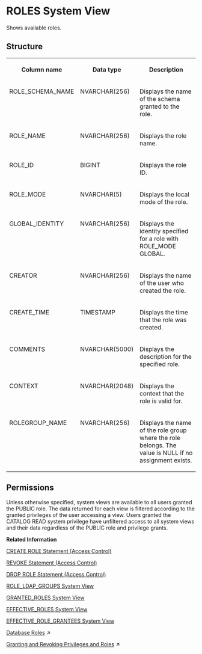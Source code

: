 <!-- loio20cd8af175191014a538d0938ced7f6a -->

# ROLES System View

Shows available roles.



<a name="loio20cd8af175191014a538d0938ced7f6a___r_o_l_e_s_1struct_ROLES"/>

## Structure


<table>
<tr>
<th valign="top">

Column name

</th>
<th valign="top">

Data type

</th>
<th valign="top">

Description

</th>
</tr>
<tr>
<td valign="top">

ROLE\_SCHEMA\_NAME

</td>
<td valign="top">

NVARCHAR\(256\)

</td>
<td valign="top">

Displays the name of the schema granted to the role.

</td>
</tr>
<tr>
<td valign="top">

ROLE\_NAME

</td>
<td valign="top">

NVARCHAR\(256\)

</td>
<td valign="top">

Displays the role name.

</td>
</tr>
<tr>
<td valign="top">

ROLE\_ID

</td>
<td valign="top">

BIGINT

</td>
<td valign="top">

Displays the role ID.

</td>
</tr>
<tr>
<td valign="top">

ROLE\_MODE

</td>
<td valign="top">

NVARCHAR\(5\)

</td>
<td valign="top">

Displays the local mode of the role.

</td>
</tr>
<tr>
<td valign="top">

GLOBAL\_IDENTITY

</td>
<td valign="top">

NVARCHAR\(256\)

</td>
<td valign="top">

Displays the identity specified for a role with ROLE\_MODE GLOBAL.

</td>
</tr>
<tr>
<td valign="top">

CREATOR

</td>
<td valign="top">

NVARCHAR\(256\)

</td>
<td valign="top">

Displays the name of the user who created the role.

</td>
</tr>
<tr>
<td valign="top">

CREATE\_TIME

</td>
<td valign="top">

TIMESTAMP

</td>
<td valign="top">

Displays the time that the role was created.

</td>
</tr>
<tr>
<td valign="top">

COMMENTS

</td>
<td valign="top">

NVARCHAR\(5000\)

</td>
<td valign="top">

Displays the description for the specified role.

</td>
</tr>
<tr>
<td valign="top">

CONTEXT

</td>
<td valign="top">

NVARCHAR\(2048\)

</td>
<td valign="top">

Displays the context that the role is valid for.

</td>
</tr>
<tr>
<td valign="top">

ROLEGROUP\_NAME

</td>
<td valign="top">

NVARCHAR\(256\)

</td>
<td valign="top">

Displays the name of the role group where the role belongs. The value is NULL if no assignment exists.

</td>
</tr>
</table>



<a name="loio20cd8af175191014a538d0938ced7f6a__section_b1v_g1p_dzb"/>

## Permissions

Unless otherwise specified, system views are available to all users granted the PUBLIC role. The data returned for each view is filtered according to the granted privileges of the user accessing a view. Users granted the CATALOG READ system privilege have unfiltered access to all system views and their data regardless of the PUBLIC role and privilege grants.

**Related Information**  


[CREATE ROLE Statement \(Access Control\)](../../010-SQL-Reference/012-SQL-Statements/create-role-statement-access-control-20d4a23.md "Creates a new role.")

[REVOKE Statement \(Access Control\)](../../010-SQL-Reference/012-SQL-Statements/revoke-statement-access-control-20fc91c.md "Revokes roles or privileges for the specified objects from a user or role.")

[DROP ROLE Statement \(Access Control\)](../../010-SQL-Reference/012-SQL-Statements/drop-role-statement-access-control-20d74f7.md "Drops a role.")

[ROLE\_LDAP\_GROUPS System View](role-ldap-groups-system-view-5f1dffe.md "Shows the mapping between SAP HANA roles and LDAP groups.")

[GRANTED\_ROLES System View](granted-roles-system-view-20a5c3b.md "Provides information about roles granted to users or other roles.")

[EFFECTIVE\_ROLES System View](effective-roles-system-view-20a3229.md "Provides the roles of the current user.")

[EFFECTIVE\_ROLE\_GRANTEES System View](effective-role-grantees-system-view-d2beddd.md "Provides information regarding the users and roles that the role is granted to.")

[Database Roles](https://help.sap.com/viewer/a1317de16a1e41a6b0ff81849d80713c/2024_1_QRC/en-US/e7f358b6e85b4610a2b62c5a25755fc0.html "A database role is a collection of privileges that can be granted to either a database user or another role in runtime.") :arrow_upper_right:

[Granting and Revoking Privileges and Roles](https://help.sap.com/viewer/a1317de16a1e41a6b0ff81849d80713c/2024_1_QRC/en-US/c719b2e7d9761014b9d798770c3d0958.html "To be able to grant and revoke privileges and roles to and from users and roles, the granting or revoking user must meet a number of prerequisites.") :arrow_upper_right:

